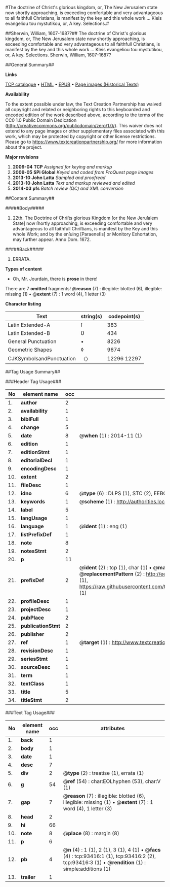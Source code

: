 #The doctrine of Christ's glorious kingdom, or, The New Jerusalem state now shortly approaching, is exceeding comfortable and very advantageous to all faithfull Christians, is manifest by the key and this whole work ... Kleis evangeliou tou mystutikou, or, A key. Selections.#

##Sherwin, William, 1607-1687?##
The doctrine of Christ's glorious kingdom, or, The New Jerusalem state now shortly approaching, is exceeding comfortable and very advantageous to all faithfull Christians, is manifest by the key and this whole work ...
Kleis evangeliou tou mystutikou, or, A key. Selections.
Sherwin, William, 1607-1687?

##General Summary##

**Links**

[TCP catalogue](http://www.ota.ox.ac.uk/tcp/)  • 
[HTML](http://tei.it.ox.ac.uk/tcp/Texts-HTML/free/A36/A36205.html)  • 
[EPUB](http://tei.it.ox.ac.uk/tcp/Texts-EPUB/free/A36/A36205.epub) • 
[Page images (Historical Texts)](https://historicaltexts.jisc.ac.uk/eebo-12755692e)

**Availability**

To the extent possible under law, the Text Creation Partnership has waived all copyright and related or neighboring rights to this keyboarded and encoded edition of the work described above, according to the terms of the CC0 1.0 Public Domain Dedication (http://creativecommons.org/publicdomain/zero/1.0/). This waiver does not extend to any page images or other supplementary files associated with this work, which may be protected by copyright or other license restrictions. Please go to https://www.textcreationpartnership.org/ for more information about the project.

**Major revisions**

1. __2009-04__ __TCP__ *Assigned for keying and markup*
1. __2009-05__ __SPi Global__ *Keyed and coded from ProQuest page images*
1. __2013-10__ __John Latta__ *Sampled and proofread*
1. __2013-10__ __John Latta__ *Text and markup reviewed and edited*
1. __2014-03__ __pfs__ *Batch review (QC) and XML conversion*

##Content Summary##

#####Body#####

1. 22th. The Doctrine of Chriſts glorious Kingdom [or the New Jeruſalem State] now ſhortly approaching, is exceeding comfortable and very advantageous to all faithfull Chriſtians, is manifest by the Key and this whole Work; and by the enſuing [Paraeneſis] or Monitory Exhortation, may further appear. Anno Dom. 1672.

#####Back#####

1. ERRATA.

**Types of content**

  * Oh, Mr. Jourdain, there is **prose** in there!

There are 7 **omitted** fragments! 
 @__reason__ (7) : illegible: blotted (6), illegible: missing (1)  •  @__extent__ (7) : 1 word (4), 1 letter (3)

**Character listing**


|Text|string(s)|codepoint(s)|
|---|---|---|
|Latin Extended-A|ſ|383|
|Latin Extended-B|Ʋ|434|
|General Punctuation|•|8226|
|Geometric Shapes|◊|9674|
|CJKSymbolsandPunctuation|〈〉|12296 12297|

##Tag Usage Summary##

###Header Tag Usage###

|No|element name|occ|attributes|
|---|---|---|---|
|1.|__author__|2||
|2.|__availability__|1||
|3.|__biblFull__|1||
|4.|__change__|5||
|5.|__date__|8| @__when__ (1) : 2014-11 (1)|
|6.|__edition__|1||
|7.|__editionStmt__|1||
|8.|__editorialDecl__|1||
|9.|__encodingDesc__|1||
|10.|__extent__|2||
|11.|__fileDesc__|1||
|12.|__idno__|6| @__type__ (6) : DLPS (1), STC (2), EEBO-CITATION (1), OCLC (1), VID (1)|
|13.|__keywords__|1| @__scheme__ (1) : http://authorities.loc.gov/ (1)|
|14.|__label__|5||
|15.|__langUsage__|1||
|16.|__language__|1| @__ident__ (1) : eng (1)|
|17.|__listPrefixDef__|1||
|18.|__note__|8||
|19.|__notesStmt__|2||
|20.|__p__|11||
|21.|__prefixDef__|2| @__ident__ (2) : tcp (1), char (1)  •  @__matchPattern__ (2) : ([0-9\-]+):([0-9IVX]+) (1), (.+) (1)  •  @__replacementPattern__ (2) : http://eebo.chadwyck.com/downloadtiff?vid=$1&page=$2 (1), https://raw.githubusercontent.com/textcreationpartnership/Texts/master/tcpchars.xml#$1 (1)|
|22.|__profileDesc__|1||
|23.|__projectDesc__|1||
|24.|__pubPlace__|2||
|25.|__publicationStmt__|2||
|26.|__publisher__|2||
|27.|__ref__|1| @__target__ (1) : http://www.textcreationpartnership.org/docs/. (1)|
|28.|__revisionDesc__|1||
|29.|__seriesStmt__|1||
|30.|__sourceDesc__|1||
|31.|__term__|1||
|32.|__textClass__|1||
|33.|__title__|5||
|34.|__titleStmt__|2||


###Text Tag Usage###

|No|element name|occ|attributes|
|---|---|---|---|
|1.|__back__|1||
|2.|__body__|1||
|3.|__date__|1||
|4.|__desc__|7||
|5.|__div__|2| @__type__ (2) : treatise (1), errata (1)|
|6.|__g__|54| @__ref__ (54) : char:EOLhyphen (53), char:V (1)|
|7.|__gap__|7| @__reason__ (7) : illegible: blotted (6), illegible: missing (1)  •  @__extent__ (7) : 1 word (4), 1 letter (3)|
|8.|__head__|2||
|9.|__hi__|66||
|10.|__note__|8| @__place__ (8) : margin (8)|
|11.|__p__|6||
|12.|__pb__|4| @__n__ (4) : 1 (1), 2 (1), 3 (1), 4 (1)  •  @__facs__ (4) : tcp:93416:1 (1), tcp:93416:2 (2), tcp:93416:3 (1)  •  @__rendition__ (1) : simple:additions (1)|
|13.|__trailer__|1||
